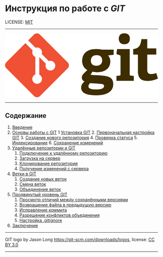 # Инструкция по работе с *GIT*

LICENSE: [MIT](license.md)

---

![logo](logo.png)

---

## Содержание

1. [Введение](01.md)
2. [Основы работы с GIT](02.md)
    1 [Установка GIT](02_1.md)
    2. [Первоначальная настройка GIT](02_2.md)
    3. [Создание нового репозитория](02_3.md)
    4. [Проверка статуса](02_4.md)
    5. [Индексирование](02_5.md)
    6. [Сохранение изменений](02_6.md)
3. [Удалённые репозитории и GIT](03.md)
    1. [Подключение к удалённому репозиторию](03_1.md)
    2. [Загрузка на сервер](03_2.md)
    3. [Клонирование репозитория](03_3.md)
    4. [Получение изменений с сервера](03_4.md)
4. [Ветки в GIT](04.md)
    1. [Создание новых веток](04_1.md)
    2. [Смена веток](04_2.md)
    3. [Объединение веток](04_3.md)
5. [Продвинутый уровень GIT](05.md)
    1. [Просмотр отличий между сохранёнными версиями](05_1.md)
    2. [Возвращение файла в предыдущую версию](05_2.md)
    3. [Исправление коммита](05_3.md)
    4. [Разрешение конфликтов объединения](05_4.md)
    5. [Настройка .gitignore](05_5.md)
6. [Заключение](06.md)

---

GIT logo by Jason Long <https://git-scm.com/downloads/logos>, license: [CC BY 3.0](https://creativecommons.org/licenses/by/3.0/)

---
